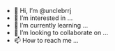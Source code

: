- 👋 Hi, I’m @unclebrrj
- 👀 I’m interested in ...
- 🌱 I’m currently learning ...
- 💞️ I’m looking to collaborate on ...
- 📫 How to reach me ...

<!---
unclebrrj/unclebrrj is a ✨ special ✨ repository because its `README.md` (this file) appears on your GitHub profile.
You can click the Preview link to take a look at your changes.
--->
